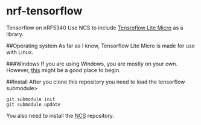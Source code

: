 # nrf-tensorflow
Tensorflow on nRF5340
Use NCS to include [Tensroflow Lite Micro](https://github.com/tensorflow/tensorflow/tree/master/tensorflow/lite/micro) as a library.

##Operating system
As far as I know, Tensorflow Lite Micro is made for use with Linux. 

###Windows
If you are using Windows, you are mostly on your own. However, [this](https://www.wikihow.com/Install-Ubuntu-on-VirtualBox) might be a good place to begin.

##Install
After you clone this repository you need to load the tensorflow submodule>
```
git submodule init
git submodule update
```

You also need to install the [NCS](https://developer.nordicsemi.com/nRF_Connect_SDK/doc/latest/nrf/gs_installing.html) repository.



